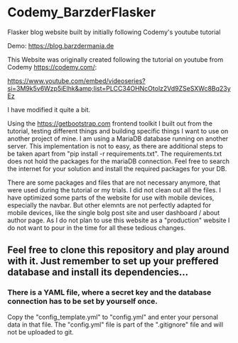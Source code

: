 # Codemy_BarzderFlasker
Flasker blog website built by initially following Codemy's youtube tutorial

Demo: https://blog.barzdermania.de

This Website was originally created following the tutorial on youtube from Codemy https://codemy.com/:

https://www.youtube.com/embed/videoseries?si=3M9k5v6Wzp5iElhk&amp;list=PLCC34OHNcOtolz2Vd9ZSeSXWc8Bq23yEz


I have modified it quite a bit.

Using the https://getbootstrap.com frontend toolkit I built out from the tutorial, testing different things and building specific things I want to use on another project of mine.
I am using a MariaDB database running on another server. This implementation is not to easy, as there are additional steps to be taken apart from "pip install -r requirements.txt".
The requirements.txt does not hold the packages for the mariaDB connection. Feel free to search the internet for your solution and install the required packages for your DB.

There are some packages and files that are not necessary anymore, that were used during the tutorial or my trials. I did not clean out all the files.
I have optimized some parts of the website for use with mobile devices, especially the navbar. But other elemnts are not perfectly adapted for mobile devices, like the single bolg post site and user dashboard / about author page. As I do not plan to use this website as a "production" website I do not want to pour in the time for all these tedious changes.


## Feel free to clone this repository and play around with it. Just remember to set up your preffered database and install its dependencies...

### There is a YAML file, where a secret key and the database connection has to be set by yourself once.
Copy the "config_template.yml" to "config.yml" and enter your personal data in that file.
The "config.yml" file is part of the ".gitignore" file and will not be uploaded to git.
